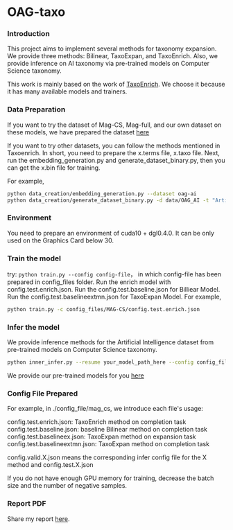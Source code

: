 # OAG-taxo

### Introduction

This project aims to implement several methods for taxonomy expansion. We provide three methods: Bilinear, TaxoExpan, and TaxoEnrich.
Also, we provide inference on AI taxonomy via pre-trained models on Computer Science taxonomy.

This work is mainly based on the work of [TaxoEnrich](https://github.com/minhaoJ2/TaxoEnrich). We choose it because it has many available models and trainers.

### Data Preparation

If you want to try the dataset of Mag-CS, Mag-full, and our own dataset on these models, we have prepared the dataset [here](https://drive.google.com/drive/folders/1Yl5pQKCGytJPgxghs-M4kVzf7bJV200c?usp=sharing)

If you want to try other datasets, you can follow the methods mentioned in Taxoenrich. In short, you need to prepare the x.terms file, x.taxo file. Next, run the embedding_generation.py and generate_dataset_binary.py, then you can get the x.bin file for training.

For example,

```bash
python data_creation/embedding_generation.py --dataset oag-ai
python data_creation/generate_dataset_binary.py -d data/OAG_AI -t "Artificial Intelligence" -p 0
```

### Environment

You need to prepare an environment of cuda10 + dgl0.4.0. It can be only used on the Graphics Card below 30.

### Train the model

try: `python train.py --config config-file`， in which config-file has been prepared in config_files folder. Run the enrich model with config.test.enrich.json. Run the config.test.baseline.json for Billiear Model. Run the config.test.baselineextmn.json for TaxoExpan Model. For example,

```bash
python train.py -c config_files/MAG-CS/config.test.enrich.json
```

### Infer the model

We provide inference methods for the Artificial Intelligence dataset from pre-trained models on Computer Science taxonomy.

```bash
python inner_infer.py --resume your_model_path_here --config config_files/MAG-CS/config.test.enrich.json
```

We provide our pre-trained models for you [here](https://drive.google.com/drive/folders/18JacRQeLDAzYA8fA3jSmUlU9tbBA5Mhp?usp=sharing)

### Config File Prepared
For example, in ./config_file/mag_cs, we introduce each file's usage:

config.test.enrich.json: TaxoEnrich method on completion task
config.test.baseline.json: baseline Bilinear method on completion task
config.test.baselineex.json: TaxoExpan method on expansion task
config.test.baselineextmn.json: TaxoExpan method on completion task

config.valid.X.json means the corresponding infer config file for the X method and config.test.X.json

If you do not have enough GPU memory for training, decrease the batch size and the number of negative samples.

### Report PDF
Share my report [here](https://drive.google.com/file/d/10lrXlKZ5pPvr40ea7XEm5_G4bU2qShOp/view?usp=sharing). 
